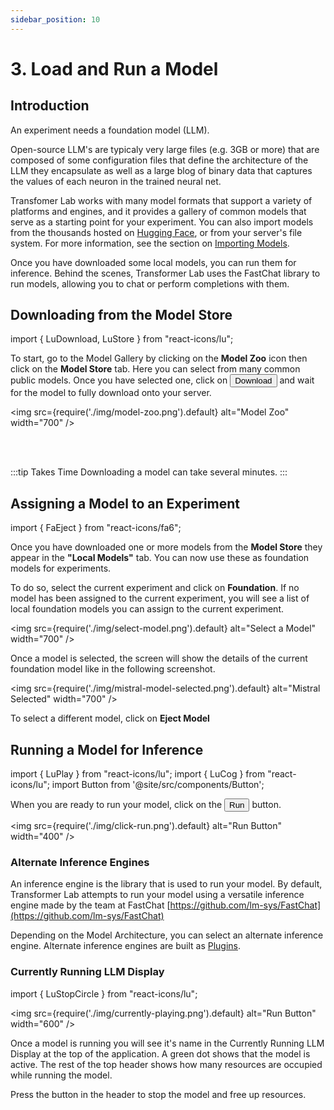 ```yaml
---
sidebar_position: 10
---
```


# 3. Load and Run a Model

## Introduction

An experiment needs a foundation model (LLM).

Open-source LLM's are typicaly very large files (e.g. 3GB or more) that are composed of some configuration files that define the architecture of the LLM they encapsulate as well as a large blog of binary data that captures the values of each neuron in the trained neural net.

Transfomer Lab works with many model formats that support a variety of platforms and engines, and it provides a gallery of common models that serve as a starting point for your experiment. You can also import models from the thousands hosted on [Hugging Face](https://huggingface.co/models), or from your server's file system. For more information, see the section on [Importing Models](../concepts/import.md).

Once you have downloaded some local models, you can run them for inference. Behind the scenes, Transformer Lab uses the FastChat library to run models, allowing you to chat or perform completions with them.

## Downloading from the Model Store

import { LuDownload, LuStore } from "react-icons/lu";

To start, go to the Model Gallery by clicking on the <LuDownload /> **Model Zoo** icon then click on the <LuStore />
**Model Store** tab. Here you can select from many common public models. Once you have selected one, click on <Button>Download<DownloadSvg/></Button> and wait for the model to fully download onto your server.

<img src={require('./img/model-zoo.png').default} alt="Model Zoo" width="700" />

<br/><br/>

:::tip Takes Time
Downloading a model can take several minutes.
:::

## Assigning a Model to an Experiment

import { FaEject } from "react-icons/fa6";

Once you have downloaded one or more models from the **Model Store** they appear in the **"Local Models"** tab. You can now use these as foundation models for experiments.

To do so, select the current experiment and click on **Foundation**. If no model has been assigned to the current experiment, you will see a list of local foundation models you can assign to the current experiment.

<img src={require('./img/select-model.png').default} alt="Select a Model" width="700" />

Once a model is selected, the screen will show the details of the current foundation model like in the following screenshot.

<img src={require('./img/mistral-model-selected.png').default} alt="Mistral Selected" width="700" />

To select a different model, click on <FaEject/> **Eject Model**

## Running a Model for Inference

import { LuPlay } from "react-icons/lu";
import { LuCog } from "react-icons/lu";
import Button from '@site/src/components/Button';

When you are ready to run your model, click on the <Button><LuPlay/>Run</Button> button.

<img src={require('./img/click-run.png').default} alt="Run Button" width="400" />

### Alternate Inference Engines

An inference engine is the library that is used to run your model. By default, Transformer Lab attempts to run your model using a versatile inference engine made by the team at FastChat [https://github.com/lm-sys/FastChat](https://github.com/lm-sys/FastChat)

Depending on the Model Architecture, you can select an alternate inference engine. Alternate inference engines are built as [Plugins](../advanced/plugins.md).

### Currently Running LLM Display

import { LuStopCircle } from "react-icons/lu";

<img src={require('./img/currently-playing.png').default} alt="Run Button" width="600" />

Once a model is running you will see it's name in the Currently Running LLM Display at the top of the application. A green dot shows that the model is active. The rest of the top header shows how many resources are occupied while running the model.

Press the <LuStopCircle/> button in the header to stop the model and free up resources.
